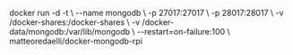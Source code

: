 docker run -d -t	\ 
	--name mongodb	\ 
	-p 27017:27017	\ 
	-p 28017:28017	\ 
	-v /docker-shares:/docker-shares	\ 
	-v /docker-data/mongodb:/var/lib/mongodb	\ 
	--restart=on-failure:100	\ 
	matteoredaelli/docker-mongodb-rpi
